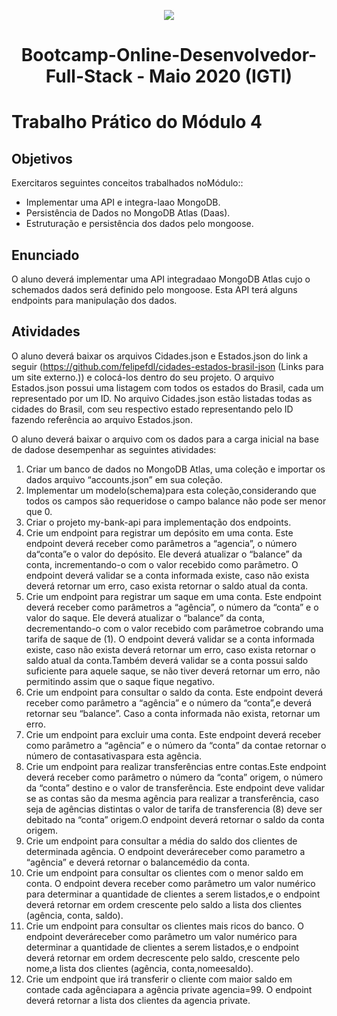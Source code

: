<p align="center">
  <img src="/assets/bootcamp_fullstack.png">
</p>
<h1 align="center">Bootcamp-Online-Desenvolvedor-Full-Stack - Maio 2020 (IGTI)</h1>

# Trabalho Prático do Módulo 4

## Objetivos
Exercitaros seguintes conceitos trabalhados noMódulo::

- Implementar uma API e integra-laao MongoDB.
- Persistência de Dados no MongoDB Atlas (Daas).
- Estruturação e persistência dos dados pelo mongoose.

## Enunciado

O  aluno  deverá implementar  uma  API  integradaao  MongoDB  Atlas cujo o schemados dados será definido pelo mongoose. Esta API terá alguns endpoints para manipulação dos dados.

## Atividades

O aluno deverá baixar os arquivos Cidades.json e Estados.json do link a seguir (https://github.com/felipefdl/cidades-estados-brasil-json (Links para um site externo.)) e colocá-los dentro do seu projeto. O arquivo Estados.json possui uma listagem com todos os estados do Brasil, cada um representado por um ID. No arquivo Cidades.json estão listadas todas as cidades do Brasil, com seu respectivo estado representando pelo ID fazendo referência ao arquivo Estados.json.

O aluno deverá baixar o arquivo com os dados para a carga inicial na base de dadose desempenhar as seguintes atividades:

1. Criar  um  banco  de  dados  no  MongoDB  Atlas,  uma  coleção  e  importar  os  dados arquivo “accounts.json” em sua coleção.
2. Implementar  um  modelo(schema)para  esta  coleção,considerando  que  todos  os campos são requeridose o campo balance não pode ser menor que 0. 
3. Criar o projeto my-bank-api para implementação dos endpoints.
4. Crie um endpoint para registrar um depósito em uma conta. Este endpoint deverá receber como parâmetros a “agencia”, o número da“conta”e o valor do depósito. Ele deverá atualizar o “balance” da  conta,  incrementando-o  com  o  valor  recebido como parâmetro. O endpoint deverá validar se a conta informada existe, caso não exista deverá retornar um erro, caso exista retornar o saldo atual da conta.
5. Crie  um  endpoint  para  registrar  um  saque  em  uma  conta.  Este  endpoint  deverá receber como parâmetros a “agência”, o número da “conta” e o valor do saque. Ele deverá atualizar o “balance” da conta, decrementando-o com o valor recebido com parâmetroe cobrando uma tarifa de saque de (1). O endpoint deverá validar se a conta informada existe, caso não exista deverá retornar um erro, caso exista retornar o  saldo atual da  conta.Também  deverá  validar  se  a  conta  possui saldo  suficiente para aquele saque, se não tiver deverá retornar um erro, não permitindo assim que o saque fique negativo.
6. Crie  um  endpoint  para  consultar  o  saldo  da  conta.  Este  endpoint  deverá  receber como parâmetro a “agência” e o número da “conta”,e deverá retornar seu “balance”. Caso a conta informada não exista, retornar um erro.
7. Crie  um  endpoint  para  excluir  uma  conta.  Este  endpoint  deverá  receber  como parâmetro a “agência” e o número da “conta” da contae retornar o número de contasativaspara esta agência.
8. Crie  um  endpoint  para  realizar  transferências  entre  contas.Este  endpoint  deverá receber como parâmetro o número da “conta” origem, o número da “conta” destino e o  valor  de  transferência.  Este  endpoint  deve  validar  se  as  contas  são  da  mesma agência para realizar a transferência, caso seja de agências distintas o valor de tarifa de transferencia (8) deve ser debitado na “conta” origem.O endpoint deverá retornar o saldo da conta origem.
9. Crie  um  endpoint  para  consultar  a  média  do  saldo  dos  clientes  de  determinada agência. O endpoint deveráreceber como parametro a “agência” e deverá retornar o balancemédio da conta.
10. Crie um endpoint para consultar os clientes com o menor saldo em conta. O endpoint devera receber como parâmetro um valor numérico para determinar a quantidade de clientes  a  serem  listados,e  o  endpoint  deverá  retornar  em  ordem  crescente  pelo saldo a lista dos clientes (agência, conta, saldo).
11. Crie um endpoint para consultar os clientes mais ricos do banco. O endpoint deveráreceber como parâmetro um valor numérico para determinar a quantidade de clientes a  serem  listados,e  o endpoint deverá  retornar  em ordem  decrescente pelo  saldo, crescente pelo nome,a lista dos clientes (agência, conta,nomeesaldo).
12. Crie  um  endpoint  que  irá  transferir  o  cliente  com  maior  saldo  em  contade  cada agênciapara a agência private agencia=99. O endpoint deverá retornar a lista dos clientes da agencia private.